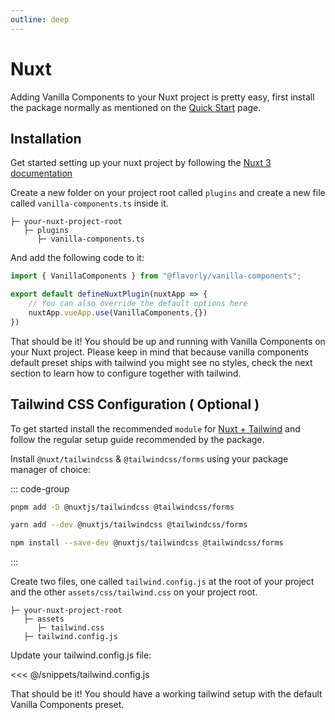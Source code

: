 ```yaml
---
outline: deep
---
```


# Nuxt

Adding Vanilla Components to your Nuxt project is pretty easy, first install the package normally as mentioned on the [Quick Start](/guide/quick-start) page.

## Installation

Get started setting up your nuxt project by following the [Nuxt 3 documentation](https://nuxt.com/docs/getting-started/installation)

Create a new folder on your project root called `plugins` and create a new file called `vanilla-components.ts` inside it.

```
├─ your-nuxt-project-root
   ├─ plugins
      ├─ vanilla-components.ts
```

And add the following code to it:

```ts [plugins/vanilla-components.ts]
import { VanillaComponents } from "@flavorly/vanilla-components";

export default defineNuxtPlugin(nuxtApp => {
    // You can also override the default options here
    nuxtApp.vueApp.use(VanillaComponents,{})
})
```

That should be it! You should be up and running with Vanilla Components on your Nuxt project. Please keep in mind that 
because vanilla components default preset ships with tailwind you might see no styles, check the next section to learn how to configure together with tailwind.


## Tailwind CSS Configuration ( Optional )

To get started install the recommended `module` for [Nuxt + Tailwind](https://tailwindcss.nuxtjs.org/getting-started/setup) and follow the regular setup guide
recommended by the package.

Install `@nuxt/tailwindcss` & `@tailwindcss/forms` using your package manager of choice:

::: code-group
```bash [pnpm]
pnpm add -D @nuxtjs/tailwindcss @tailwindcss/forms
```

```bash [Yarn]
yarn add --dev @nuxtjs/tailwindcss @tailwindcss/forms
```

```bash [npm]
npm install --save-dev @nuxtjs/tailwindcss @tailwindcss/forms
```
:::

Create two files, one called `tailwind.config.js` at the root of your project and the other `assets/css/tailwind.css` on your project root.

```
├─ your-nuxt-project-root
   ├─ assets
      ├─ tailwind.css
   ├─ tailwind.config.js
```

Update your tailwind.config.js file:

<<< @/snippets/tailwind.config.js

That should be it! You should have a working tailwind setup with the default Vanilla Components preset.


